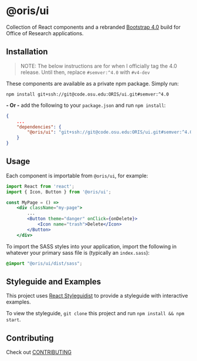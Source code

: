# @oris/ui

Collection of React components and a rebranded [Bootstrap 4.0](https://getbootstrap.com/docs/4.0/getting-started/introduction/) build for Office of Research applications.


## Installation

>NOTE: The below instructions are for when I officially tag the 4.0 release. Until then, replace `#semver:^4.0` with `#v4-dev`

These components are available as a private npm package. Simply run:

```
npm install git+ssh://git@code.osu.edu:ORIS/ui.git#semver:^4.0
```

**- Or -** add the following to your `package.json` and run `npm install`:

```json
{
    ...
    "dependencies": {
        "@oris/ui": "git+ssh://git@code.osu.edu:ORIS/ui.git#semver:^4.0"
    }
}
```


## Usage

Each component is importable from `@oris/ui`, for example:

```jsx
import React from 'react';
import { Icon, Button } from '@oris/ui';

const MyPage = () =>
    <div className="my-page">
        ...
        <Button theme="danger" onClick={onDelete}>
            <Icon name="trash">Delete</Icon>
        </Button>
    </div>
```

To import the SASS styles into your application, import the following in whatever your primary sass file is (typically an `index.sass`):

```css
@import "@oris/ui/dist/sass";
```


## Styleguide and Examples

This project uses [React Styleguidist](https://react-styleguidist.js.org/) to provide a styleguide with interactive examples.

To view the styleguide, `git clone` this project and run `npm install && npm start`.


## Contributing

Check out [CONTRIBUTING](CONTRIBUTING.md)
